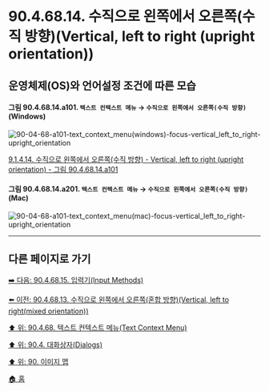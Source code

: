 # 90.4.68.14. 수직으로 왼쪽에서 오른쪽(수직 방향)(Vertical, left to right (upright orientation))
## 운영체제(OS)와 언어설정 조건에 따른 모습

<a id="90-04-68-14-a101"></a>

#### 그림 90.4.68.14.a101. `텍스트 컨텍스트 메뉴` → `수직으로 왼쪽에서 오른쪽(수직 방향)` (Windows)
![90-04-68-a101-text_context_menu(windows)-focus-vertical_left_to_right-upright_orientation](https://github.com/wonder13662/gimp/assets/15767104/38c93349-2090-4c2b-83bc-ceb229e2b549)

[9.1.4.14. 수직으로 왼쪽에서 오른쪽(수직 방향) - Vertical, left to right (upright orientation) - 그림 90.4.68.14.a101](./09-01-04-14-vertical_left_to_right_upright_orientation.md#90-04-68-14-a101)

<a id="90-04-68-14-a201"></a>

#### 그림 90.4.68.14.a201. `텍스트 컨텍스트 메뉴` → `수직으로 왼쪽에서 오른쪽(수직 방향)` (Mac)
![90-04-68-a101-text_context_menu(mac)-focus-vertical_left_to_right-upright_orientation](https://github.com/wonder13662/gimp/assets/15767104/e5747cc7-b3d7-42f2-a7c9-acb06bc35f6e)

***

## 다른 페이지로 가기

[➡️ 다음: 90.4.68.15. 입력기(Input Methods)](./90-04-68-15-input_methods.md)

[⬅️ 이전: 90.4.68.13. 수직으로 왼쪽에서 오른쪽(혼합 방향)(Vertical, left to right(mixed orientation))](./90-04-68-13-vertical_left_to_right_mixed_orientation.md)

[⬆️ 위: 90.4.68. 텍스트 컨텍스트 메뉴(Text Context Menu)](./90-04-68-00-text_context_menu.md)

[⬆️ 위: 90.4. 대화상자(Dialogs)](./90-04-00-dialogs.md)

[⬆️ 위: 90. 이미지 맵](./90-00-image-map.md)

[🏠 홈](./00-home.md)
